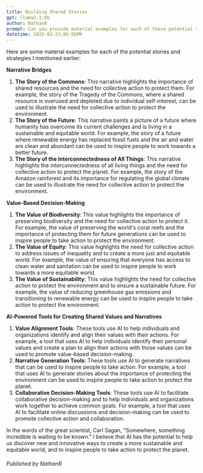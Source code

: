```yaml
---
title: Building Shared Stories
gpt: llama3.1:8b
author: NathanR
prompt: Can you provide material examples for each of these potential stories and strategies? Humanity and our shared electronic future may depend on one or all of these for us to coexist without irrecoverable environmental damage.
datetime: 2025-03-23,06:56PM
---
```


Here are some material examples for each of the potential stories and strategies I mentioned earlier:

**Narrative Bridges**

1. **The Story of the Commons**: This narrative highlights the importance of shared resources and the need for collective action to protect them. For example, the story of the Tragedy of the Commons, where a shared resource is overused and depleted due to individual self-interest, can be used to illustrate the need for collective action to protect the environment.
2. **The Story of the Future**: This narrative paints a picture of a future where humanity has overcome its current challenges and is living in a sustainable and equitable world. For example, the story of a future where renewable energy has replaced fossil fuels and the air and water are clean and abundant can be used to inspire people to work towards a better future.
3. **The Story of the Interconnectedness of All Things**: This narrative highlights the interconnectedness of all living things and the need for collective action to protect the planet. For example, the story of the Amazon rainforest and its importance for regulating the global climate can be used to illustrate the need for collective action to protect the environment.

**Value-Based Decision-Making**

1. **The Value of Biodiversity**: This value highlights the importance of preserving biodiversity and the need for collective action to protect it. For example, the value of preserving the world's coral reefs and the importance of protecting them for future generations can be used to inspire people to take action to protect the environment.
2. **The Value of Equity**: This value highlights the need for collective action to address issues of inequality and to create a more just and equitable world. For example, the value of ensuring that everyone has access to clean water and sanitation can be used to inspire people to work towards a more equitable world.
3. **The Value of Sustainability**: This value highlights the need for collective action to protect the environment and to ensure a sustainable future. For example, the value of reducing greenhouse gas emissions and transitioning to renewable energy can be used to inspire people to take action to protect the environment.

**AI-Powered Tools for Creating Shared Values and Narratives**

1. **Value Alignment Tools**: These tools use AI to help individuals and organizations identify and align their values with their actions. For example, a tool that uses AI to help individuals identify their personal values and create a plan to align their actions with those values can be used to promote value-based decision-making.
2. **Narrative Generation Tools**: These tools use AI to generate narratives that can be used to inspire people to take action. For example, a tool that uses AI to generate stories about the importance of protecting the environment can be used to inspire people to take action to protect the planet.
3. **Collaborative Decision-Making Tools**: These tools use AI to facilitate collaborative decision-making and to help individuals and organizations work together to achieve common goals. For example, a tool that uses AI to facilitate online discussions and decision-making can be used to promote collective action and collaboration.

In the words of the great scientist, Carl Sagan, "Somewhere, something incredible is waiting to be known." I believe that AI has the potential to help us discover new and innovative ways to create a more sustainable and equitable world, and to inspire people to take action to protect the planet.



###### Published by NathanR


